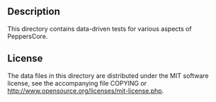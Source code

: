 Description
------------

This directory contains data-driven tests for various aspects of PeppersCore.

License
--------

The data files in this directory are distributed under the MIT software
license, see the accompanying file COPYING or
http://www.opensource.org/licenses/mit-license.php.

